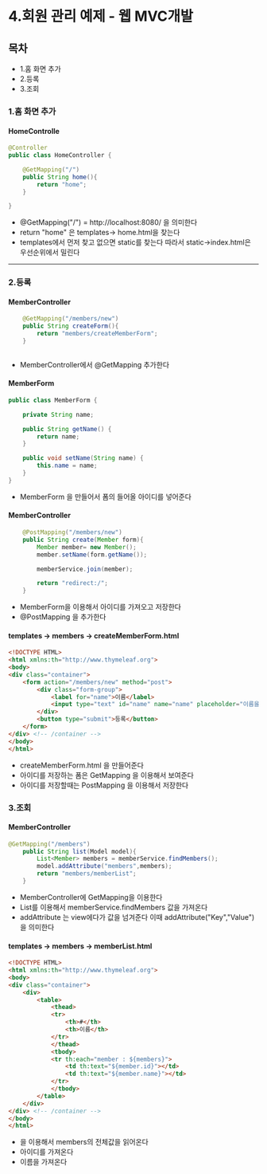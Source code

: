 # 4.회원 관리 예제 - 웹 MVC개발

## 목차
* 1.홈 화면 추가
* 2.등록
* 3.조회


### 1.홈 화면 추가
#### HomeControlle
```java
@Controller
public class HomeController {

    @GetMapping("/")
    public String home(){
        return "home";
    }

}
```

* @GetMapping("/") = http://localhost:8080/ 을 의미한다
*  return "home" 은 templates-> home.html을 찾는다
* templates에서 먼저 찾고 없으면 static를 찾는다 따라서 static->index.html은 우선순위에서 밀린다

---

### 2.등록
#### MemberController 
```java 
    @GetMapping("/members/new")
    public String createForm(){
        return "members/createMemberForm";
    }
 
```
* MemberController에서 @GetMapping 추가한다


#### MemberForm
```java
public class MemberForm {

    private String name;

    public String getName() {
        return name;
    }

    public void setName(String name) {
        this.name = name;
    }
}
```
* MemberForm 을 만들어서 폼의 들어올 아이디를 넣어준다

#### MemberController
```java
    @PostMapping("/members/new")
    public String create(Member form){
        Member member= new Member();
        member.setName(form.getName());

        memberService.join(member);

        return "redirect:/";
    } 
```
* MemberForm을 이용해서 아이디를 가져오고 저장한다
* @PostMapping 을 추가한다

#### templates -> members -> createMemberForm.html
```html
<!DOCTYPE HTML>
<html xmlns:th="http://www.thymeleaf.org">
<body>
<div class="container">
    <form action="/members/new" method="post">
        <div class="form-group">
            <label for="name">이름</label>
            <input type="text" id="name" name="name" placeholder="이름을입력하세요">
        </div>
        <button type="submit">등록</button>
    </form>
</div> <!-- /container -->
</body>
</html>
```
* createMemberForm.html 을 만들어준다
* 아이디를 저장하는 폼은 GetMapping 을 이용해서 보여준다
* 아이디를 저장할때는 PostMapping 을 이용해서 저장한다

### 3.조회
#### MemberController
```java
@GetMapping("/members")
    public String list(Model model){
        List<Member> members = memberService.findMembers();
        model.addAttribute("members",members);
        return "members/memberList";
    }
```
* MemberController에 GetMapping을 이용한다
* List를 이용해서 memberService.findMembers 값을 가져온다
* addAttribute 는 view에다가 값을 넘겨준다 이때 addAttribute("Key","Value")을 의미한다

#### templates -> members -> memberList.html
```html
<!DOCTYPE HTML>
<html xmlns:th="http://www.thymeleaf.org">
<body>
<div class="container">
    <div>
        <table>
            <thead>
            <tr>
                <th>#</th>
                <th>이름</th>
            </tr>
            </thead>
            <tbody>
            <tr th:each="member : ${members}">
                <td th:text="${member.id}"></td>
                <td th:text="${member.name}"></td>
            </tr>
            </tbody>
        </table>
    </div>
</div> <!-- /container -->
</body>
</html>
```
* <tr th:each="member : ${members}"> 을 이용해서 members의 전체값을 읽어온다
* <td th:text="${member.id}"></td>  아이디를 가져온다
* <td th:text="${member.name}"></td>  이름을 가져온다




